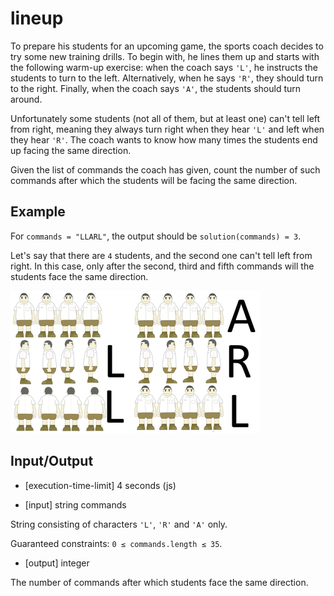 # lineup

To prepare his students for an upcoming game, the sports coach decides to try some new training drills. To begin with, he lines them up and starts with the following warm-up exercise: when the coach says `'L'`, he instructs the students to turn to the left. Alternatively, when he says `'R'`, they should turn to the right. Finally, when the coach says `'A'`, the students should turn around.

Unfortunately some students (not all of them, but at least one) can't tell left from right, meaning they always turn right when they hear `'L'` and left when they hear `'R'`. The coach wants to know how many times the students end up facing the same direction.

Given the list of commands the coach has given, count the number of such commands after which the students will be facing the same direction.

## Example

For `commands = "LLARL"`, the output should be
`solution(commands) = 3`.

Let's say that there are `4` students, and the second one can't tell left from right. In this case, only after the second, third and fifth commands will the students face the same direction.

![example](src/example.png)

## Input/Output

-   [execution-time-limit] 4 seconds (js)

-   [input] string commands

String consisting of characters `'L'`, `'R'` and `'A'` only.

Guaranteed constraints:
`0 ≤ commands.length ≤ 35`.

-   [output] integer

The number of commands after which students face the same direction.

